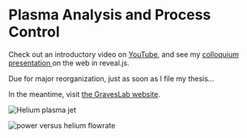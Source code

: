 # Plasma Analysis and Process Control

Check out an introductory video on [YouTube](https://www.youtube.com/watch?v=g-D1YUygGis&t=2s&list=PLv1hJnaxTVPBqW_9ZYDJsLQ4n_xtNlmFU&index=14),
and see my [colloquium presentation ](https://www.brandoncurtis.com/present/colloquium/) on the web in reveal.js.

Due for major reorganization, just as soon as I file my thesis...

In the meantime, visit [the GravesLab website](http://www.graveslab.org/).

![Helium plasma jet](https://raw.githubusercontent.com/brandoncurtis/plasma-control/bruggeman-jet.jpg)

![power versus helium flowrate](https://raw.githubusercontent.com/brandoncurtis/plasma-control/Set_q-power_varied_Set_f.png)

